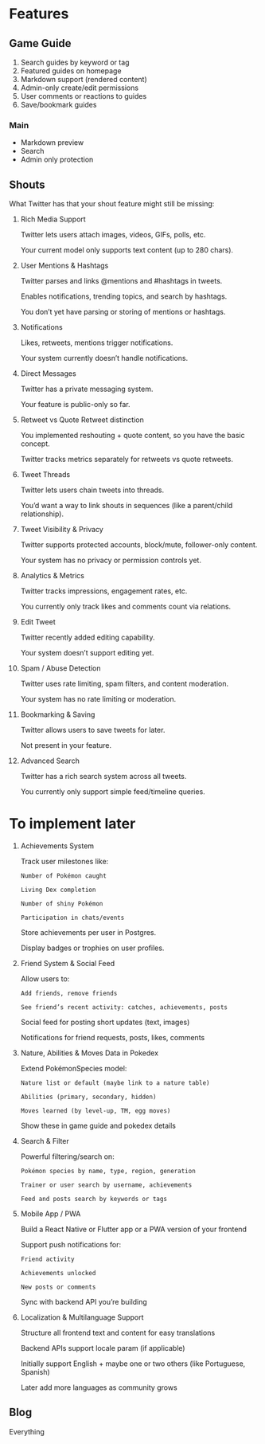 # Features

## Game Guide

1.  Search guides by keyword or tag
2.  Featured guides on homepage
3.  Markdown support (rendered content)
4.  Admin-only create/edit permissions
5.  User comments or reactions to guides
6.  Save/bookmark guides

### Main

- Markdown preview
- Search
- Admin only protection

## Shouts

What Twitter has that your shout feature might still be missing:

1. Rich Media Support

   Twitter lets users attach images, videos, GIFs, polls, etc.

   Your current model only supports text content (up to 280 chars).

2. User Mentions & Hashtags

   Twitter parses and links @mentions and #hashtags in tweets.

   Enables notifications, trending topics, and search by hashtags.

   You don’t yet have parsing or storing of mentions or hashtags.

3. Notifications

   Likes, retweets, mentions trigger notifications.

   Your system currently doesn’t handle notifications.

4. Direct Messages

   Twitter has a private messaging system.

   Your feature is public-only so far.

5. Retweet vs Quote Retweet distinction

   You implemented reshouting + quote content, so you have the basic concept.

   Twitter tracks metrics separately for retweets vs quote retweets.

6. Tweet Threads

   Twitter lets users chain tweets into threads.

   You’d want a way to link shouts in sequences (like a parent/child relationship).

7. Tweet Visibility & Privacy

   Twitter supports protected accounts, block/mute, follower-only content.

   Your system has no privacy or permission controls yet.

8. Analytics & Metrics

   Twitter tracks impressions, engagement rates, etc.

   You currently only track likes and comments count via relations.

9. Edit Tweet

   Twitter recently added editing capability.

   Your system doesn’t support editing yet.

10. Spam / Abuse Detection

    Twitter uses rate limiting, spam filters, and content moderation.

    Your system has no rate limiting or moderation.

11. Bookmarking & Saving

    Twitter allows users to save tweets for later.

    Not present in your feature.

12. Advanced Search

    Twitter has a rich search system across all tweets.

    You currently only support simple feed/timeline queries.

# To implement later

1.  Achievements System

    Track user milestones like:

        Number of Pokémon caught

        Living Dex completion

        Number of shiny Pokémon

        Participation in chats/events

    Store achievements per user in Postgres.

    Display badges or trophies on user profiles.

2.  Friend System & Social Feed

    Allow users to:

        Add friends, remove friends

        See friend’s recent activity: catches, achievements, posts

    Social feed for posting short updates (text, images)

    Notifications for friend requests, posts, likes, comments

3.  Nature, Abilities & Moves Data in Pokedex

    Extend PokémonSpecies model:

        Nature list or default (maybe link to a nature table)

        Abilities (primary, secondary, hidden)

        Moves learned (by level-up, TM, egg moves)

    Show these in game guide and pokedex details

4.  Search & Filter

    Powerful filtering/search on:

        Pokémon species by name, type, region, generation

        Trainer or user search by username, achievements

        Feed and posts search by keywords or tags

5.  Mobile App / PWA

    Build a React Native or Flutter app or a PWA version of your frontend

    Support push notifications for:

        Friend activity

        Achievements unlocked

        New posts or comments

    Sync with backend API you’re building

6.  Localization & Multilanguage Support

    Structure all frontend text and content for easy translations

    Backend APIs support locale param (if applicable)

    Initially support English + maybe one or two others (like Portuguese, Spanish)

    Later add more languages as community grows

## Blog

Everything
